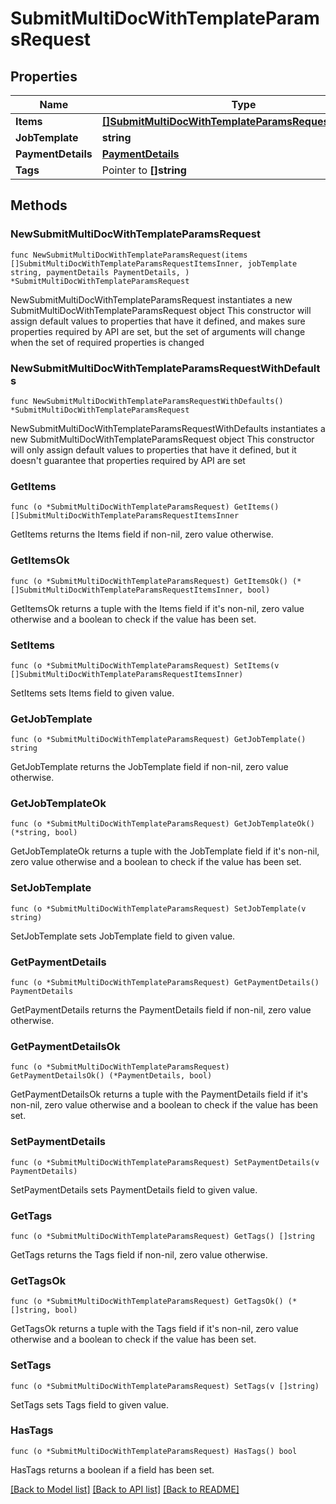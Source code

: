# SubmitMultiDocWithTemplateParamsRequest

## Properties

Name | Type | Description | Notes
------------ | ------------- | ------------- | -------------
**Items** | [**[]SubmitMultiDocWithTemplateParamsRequestItemsInner**](SubmitMultiDocWithTemplateParamsRequestItemsInner.md) |  | 
**JobTemplate** | **string** |  | 
**PaymentDetails** | [**PaymentDetails**](PaymentDetails.md) |  | 
**Tags** | Pointer to **[]string** |  | [optional] 

## Methods

### NewSubmitMultiDocWithTemplateParamsRequest

`func NewSubmitMultiDocWithTemplateParamsRequest(items []SubmitMultiDocWithTemplateParamsRequestItemsInner, jobTemplate string, paymentDetails PaymentDetails, ) *SubmitMultiDocWithTemplateParamsRequest`

NewSubmitMultiDocWithTemplateParamsRequest instantiates a new SubmitMultiDocWithTemplateParamsRequest object
This constructor will assign default values to properties that have it defined,
and makes sure properties required by API are set, but the set of arguments
will change when the set of required properties is changed

### NewSubmitMultiDocWithTemplateParamsRequestWithDefaults

`func NewSubmitMultiDocWithTemplateParamsRequestWithDefaults() *SubmitMultiDocWithTemplateParamsRequest`

NewSubmitMultiDocWithTemplateParamsRequestWithDefaults instantiates a new SubmitMultiDocWithTemplateParamsRequest object
This constructor will only assign default values to properties that have it defined,
but it doesn't guarantee that properties required by API are set

### GetItems

`func (o *SubmitMultiDocWithTemplateParamsRequest) GetItems() []SubmitMultiDocWithTemplateParamsRequestItemsInner`

GetItems returns the Items field if non-nil, zero value otherwise.

### GetItemsOk

`func (o *SubmitMultiDocWithTemplateParamsRequest) GetItemsOk() (*[]SubmitMultiDocWithTemplateParamsRequestItemsInner, bool)`

GetItemsOk returns a tuple with the Items field if it's non-nil, zero value otherwise
and a boolean to check if the value has been set.

### SetItems

`func (o *SubmitMultiDocWithTemplateParamsRequest) SetItems(v []SubmitMultiDocWithTemplateParamsRequestItemsInner)`

SetItems sets Items field to given value.


### GetJobTemplate

`func (o *SubmitMultiDocWithTemplateParamsRequest) GetJobTemplate() string`

GetJobTemplate returns the JobTemplate field if non-nil, zero value otherwise.

### GetJobTemplateOk

`func (o *SubmitMultiDocWithTemplateParamsRequest) GetJobTemplateOk() (*string, bool)`

GetJobTemplateOk returns a tuple with the JobTemplate field if it's non-nil, zero value otherwise
and a boolean to check if the value has been set.

### SetJobTemplate

`func (o *SubmitMultiDocWithTemplateParamsRequest) SetJobTemplate(v string)`

SetJobTemplate sets JobTemplate field to given value.


### GetPaymentDetails

`func (o *SubmitMultiDocWithTemplateParamsRequest) GetPaymentDetails() PaymentDetails`

GetPaymentDetails returns the PaymentDetails field if non-nil, zero value otherwise.

### GetPaymentDetailsOk

`func (o *SubmitMultiDocWithTemplateParamsRequest) GetPaymentDetailsOk() (*PaymentDetails, bool)`

GetPaymentDetailsOk returns a tuple with the PaymentDetails field if it's non-nil, zero value otherwise
and a boolean to check if the value has been set.

### SetPaymentDetails

`func (o *SubmitMultiDocWithTemplateParamsRequest) SetPaymentDetails(v PaymentDetails)`

SetPaymentDetails sets PaymentDetails field to given value.


### GetTags

`func (o *SubmitMultiDocWithTemplateParamsRequest) GetTags() []string`

GetTags returns the Tags field if non-nil, zero value otherwise.

### GetTagsOk

`func (o *SubmitMultiDocWithTemplateParamsRequest) GetTagsOk() (*[]string, bool)`

GetTagsOk returns a tuple with the Tags field if it's non-nil, zero value otherwise
and a boolean to check if the value has been set.

### SetTags

`func (o *SubmitMultiDocWithTemplateParamsRequest) SetTags(v []string)`

SetTags sets Tags field to given value.

### HasTags

`func (o *SubmitMultiDocWithTemplateParamsRequest) HasTags() bool`

HasTags returns a boolean if a field has been set.


[[Back to Model list]](../README.md#documentation-for-models) [[Back to API list]](../README.md#documentation-for-api-endpoints) [[Back to README]](../README.md)


